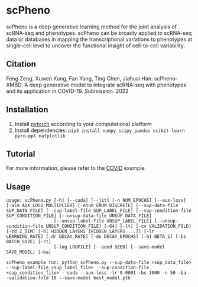 # scPheno
 scPheno is a deep generative learning method for the joint analysis of scRNA-seq and phenotypes. scPheno can be broadly applied to scRNA-seq data or databases in mapping the transcriptional variations to phenotypes at single-cell level to uncover the functional insight of cell-to-cell variability.

## Citation
Feng Zeng, Xuwen Kong, Fan Yang, Ting Chen, Jiahuai Han. scPheno-XMBD: A deep generative model to integrate scRNA-seq with phenotypes and its application in COVID-19. Submission. 2022

## Installation
1. Install [pytorch](https://pytorch.org/get-started/locally/) according to your computational platform
2. Install dependencies:
    `pip3 install numpy scipy pandas scikit-learn pyro-ppl matplotlib`


## Tutorial
For more information, please refer to the [COVID](https://github.com/ZengFLab/scPheno/blob/main/PBMC_predictor_LEE_type.ipynb) example.

## Usage
```
usage: scPheno.py [-h] [--cuda] [--jit] [-n NUM_EPOCHS] [--aux-loss] [-alm AUX_LOSS_MULTIPLIER] [-enum ENUM_DISCRETE] [--sup-data-file SUP_DATA_FILE] [--sup-label-file SUP_LABEL_FILE] [--sup-condition-file SUP_CONDITION_FILE] [--unsup-data-file UNSUP_DATA_FILE]
                  [--unsup-label-file UNSUP_LABEL_FILE] [--unsup-condition-file UNSUP_CONDITION_FILE] [-64] [-lt] [-cv VALIDATION_FOLD] [-zd Z_DIM] [-hl HIDDEN_LAYERS [HIDDEN_LAYERS ...]] [-lr LEARNING_RATE] [-dr DECAY_RATE] [-de DECAY_EPOCHS] [-b1 BETA_1] [-bs BATCH_SIZE] [-rt]
                  [-log LOGFILE] [--seed SEED] [--save-model SAVE_MODEL] [-ba]

scPheno example run: python scPheno.py --sup-data-file <sup_data_file> --sup-label-file <sup_label_file> --sup-condition-file <sup_condition_file> --cuda --aux-loss -lr 0.0001 -bs 1000 -n 50 -ba --validation-fold 10 --save-model best_model.pth

```

